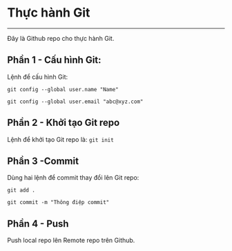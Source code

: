 # Thực hành Git
---

Đây là Github repo cho thực hành Git.

## Phần 1 - Cấu hình Git:
Lệnh để cấu hình Git:

  ```
  git config --global user.name "Name"
  
  git config --global user.email "abc@xyz.com"
  ```
## Phần 2 - Khởi tạo Git repo
Lệnh để khởi tạo Git repo là: `git init`

## Phần 3 -Commit
Dùng hai lệnh để commit thay đổi lên Git repo:

  ```
  git add .
  
  git commit -m "Thông điệp commit"
  ```

## Phần 4 - Push
Push local repo lên Remote repo trên Github.
